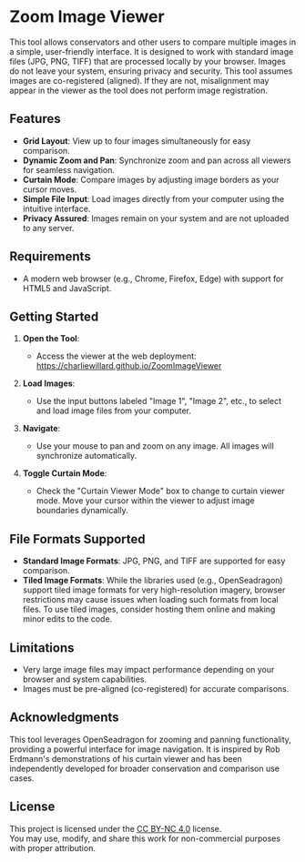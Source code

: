 # Zoom Image Viewer

This tool allows conservators and other users to compare multiple images in a simple, user-friendly interface. It is designed to work with standard image files (JPG, PNG, TIFF) that are processed locally by your browser. Images do not leave your system, ensuring privacy and security. This tool assumes images are co-registered (aligned). If they are not, misalignment may appear in the viewer as the tool does not perform image registration.

## Features

- **Grid Layout**: View up to four images simultaneously for easy comparison.
- **Dynamic Zoom and Pan**: Synchronize zoom and pan across all viewers for seamless navigation.
- **Curtain Mode**: Compare images by adjusting image borders as your cursor moves.
- **Simple File Input**: Load images directly from your computer using the intuitive interface.
- **Privacy Assured**: Images remain on your system and are not uploaded to any server.

## Requirements

- A modern web browser (e.g., Chrome, Firefox, Edge) with support for HTML5 and JavaScript.

## Getting Started

1. **Open the Tool**:

   - Access the viewer at the web deployment: https://charliewillard.github.io/ZoomImageViewer

2. **Load Images**:

   - Use the input buttons labeled "Image 1", "Image 2", etc., to select and load image files from your computer.

3. **Navigate**:

   - Use your mouse to pan and zoom on any image. All images will synchronize automatically.

4. **Toggle Curtain Mode**:

   - Check the "Curtain Viewer Mode" box to change to curtain viewer mode. Move your cursor within the viewer to adjust image boundaries dynamically.

## File Formats Supported

- **Standard Image Formats**: JPG, PNG, and TIFF are supported for easy comparison.
- **Tiled Image Formats**: While the libraries used (e.g., OpenSeadragon) support tiled image formats for very high-resolution imagery, browser restrictions may cause issues when loading such formats from local files. To use tiled images, consider hosting them online and making minor edits to the code.

## Limitations

- Very large image files may impact performance depending on your browser and system capabilities.
- Images must be pre-aligned (co-registered) for accurate comparisons.

## Acknowledgments

This tool leverages OpenSeadragon for zooming and panning functionality, providing a powerful interface for image navigation. It is inspired by Rob Erdmann's demonstrations of his curtain viewer and has been independently developed for broader conservation and comparison use cases.

## License

This project is licensed under the [CC BY-NC 4.0](https://creativecommons.org/licenses/by-nc/4.0/) license.  
You may use, modify, and share this work for non-commercial purposes with proper attribution.
